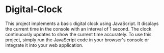 # Digital-Clock
This project implements a basic digital clock using JavaScript. It displays the current time in the console with an interval of 1 second. The clock continuously updates to show the current time accurately.  To use this project, simply run the JavaScript code in your browser's console or integrate it into your web application.
